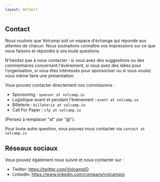 ```yaml
---
layout: default
---
```


## Contact

Nous voulons que Volcamp soit un espace d'échange qui réponde aux attentes de chacun. Nous souhaitons connaître vos impressions sur ce que nous faisons et répondre à vos toute questions.

N'hésitez pas à nous contacter : si vous avez des suggestions ou des commentaires concernant l'évènement, si vous avez des idées pour l'organisation, si vous êtes intéressés pour sponsoriser ou si vous voulez vous même faire une présentation.

Vous pouvez contacter directement nos commissions : 

- Sponsoring : `sponsor at volcamp.io`
- Logistique avant et pendant l'évènement : `event at volcamp.io`
- Billeterie : `billeterie at volcamp.io`
- Call For Paper : `cfp at volcamp.io`

(Pensez à remplacer "at" par "@").

Pour toute autre question, vous pouvez nous contacter via `contact at volcamp.io`

## Réseaux sociaux

Vous pouvez également nous suivre et nous contacter sur :
- Twitter: https://twitter.com/VolcampIO
- LinkedIn: https://www.linkedin.com/company/volcampio

